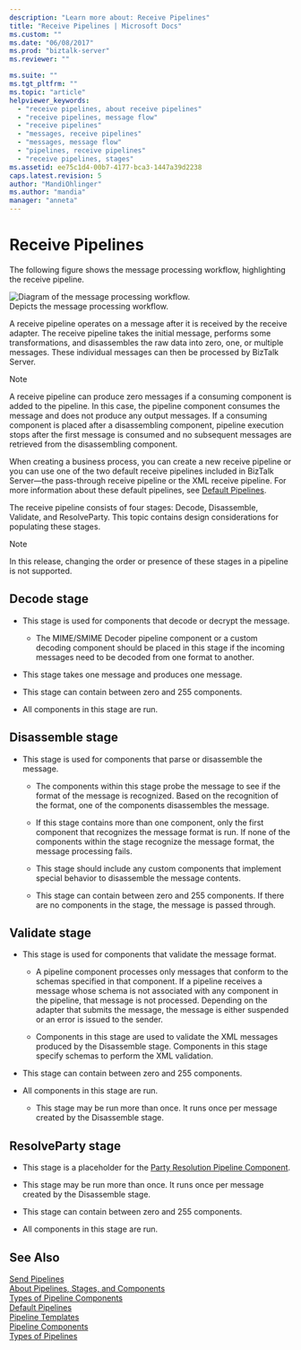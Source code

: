 ```yaml
---
description: "Learn more about: Receive Pipelines"
title: "Receive Pipelines | Microsoft Docs"
ms.custom: ""
ms.date: "06/08/2017"
ms.prod: "biztalk-server"
ms.reviewer: ""

ms.suite: ""
ms.tgt_pltfrm: ""
ms.topic: "article"
helpviewer_keywords: 
  - "receive pipelines, about receive pipelines"
  - "receive pipelines, message flow"
  - "receive pipelines"
  - "messages, receive pipelines"
  - "messages, message flow"
  - "pipelines, receive pipelines"
  - "receive pipelines, stages"
ms.assetid: ee75c1d4-00b7-4177-bca3-1447a39d2238
caps.latest.revision: 5
author: "MandiOhlinger"
ms.author: "mandia"
manager: "anneta"
---
```

# Receive Pipelines
The following figure shows the message processing workflow, highlighting the receive pipeline.  
  
 ![Diagram of the message processing workflow.](../core/media/ebiz-dev-busprcsb.gif "ebiz_dev_busprcsb")  
Depicts the message processing workflow.  
  
 A receive pipeline operates on a message after it is received by the receive adapter. The receive pipeline takes the initial message, performs some transformations, and disassembles the raw data into zero, one, or multiple messages. These individual messages can then be processed by BizTalk Server.  
  
> [!NOTE]
>  A receive pipeline can produce zero messages if a consuming component is added to the pipeline. In this case, the pipeline component consumes the message and does not produce any output messages. If a consuming component is placed after a disassembling component, pipeline execution stops after the first message is consumed and no subsequent messages are retrieved from the disassembling component.  
  
 When creating a business process, you can create a new receive pipeline or you can use one of the two default receive pipelines included in BizTalk Server—the pass-through receive pipeline or the XML receive pipeline. For more information about these default pipelines, see [Default Pipelines](../core/default-pipelines.md).  
  
 The receive pipeline consists of four stages: Decode, Disassemble, Validate, and ResolveParty. This topic contains design considerations for populating these stages.  
  
> [!NOTE]
>  In this release, changing the order or presence of these stages in a pipeline is not supported.  
  
## Decode stage  
  
-   This stage is used for components that decode or decrypt the message.  
  
    -   The MIME/SMIME Decoder pipeline component or a custom decoding component should be placed in this stage if the incoming messages need to be decoded from one format to another.  
  
-   This stage takes one message and produces one message.  
  
-   This stage can contain between zero and 255 components.  
  
-   All components in this stage are run.  
  
## Disassemble stage  
  
-   This stage is used for components that parse or disassemble the message.  
  
    -   The components within this stage probe the message to see if the format of the message is recognized. Based on the recognition of the format, one of the components disassembles the message.  
  
    -   If this stage contains more than one component, only the first component that recognizes the message format is run. If none of the components within the stage recognize the message format, the message processing fails.  
  
    -   This stage should include any custom components that implement special behavior to disassemble the message contents.  
  
    -   This stage can contain between zero and 255 components. If there are no components in the stage, the message is passed through.  
  
## Validate stage  
  
-   This stage is used for components that validate the message format.  
  
    -   A pipeline component processes only messages that conform to the schemas specified in that component. If a pipeline receives a message whose schema is not associated with any component in the pipeline, that message is not processed. Depending on the adapter that submits the message, the message is either suspended or an error is issued to the sender.  
  
    -   Components in this stage are used to validate the XML messages produced by the Disassemble stage. Components in this stage specify schemas to perform the XML validation.  
  
-   This stage can contain between zero and 255 components.  
  
-   All components in this stage are run.  
  
    -   This stage may be run more than once. It runs once per message created by the Disassemble stage.  
  
## ResolveParty stage  
  
-   This stage is a placeholder for the [Party Resolution Pipeline Component](../core/party-resolution-pipeline-component.md).  
  
-   This stage may be run more than once. It runs once per message created by the Disassemble stage.  
  
-   This stage can contain between zero and 255 components.  
  
-   All components in this stage are run.  
  
## See Also  
 [Send Pipelines](../core/send-pipelines.md)   
 [About Pipelines, Stages, and Components](../core/about-pipelines-stages-and-components.md)   
 [Types of Pipeline Components](../core/types-of-pipeline-components.md)   
 [Default Pipelines](../core/default-pipelines.md)   
 [Pipeline Templates](../core/pipeline-templates.md)   
 [Pipeline Components](../core/pipeline-components.md)   
 [Types of Pipelines](../core/types-of-pipelines.md)
